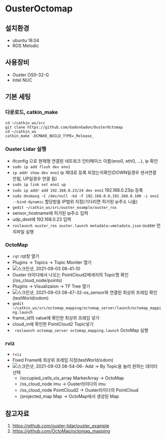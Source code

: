 
# OusterOctomap
## 설치환경
 - ubuntu 18.04
 - ROS Melodic
## 사용장비
 - Ouster OS0-32-G
 - Intel NUC

## 기본 세팅
### 다운로드, catkin_make
    cd ~/catkin_ws/src
    git clone https://github.com/GadonGadon/OusterOctomap
    cd ~/catkin_ws
    catkin_make -DCMAKE_BUILD_TYPE=_Release_
 ### Ouster Lidar 실행
 - ifconfig 으로 현재행 연결된 네트워크 인터페이스 이름(eno0, eth0, ...), ip 확인
  - `sudo ip add flush dev eno1`
  -  `ip addr show dev eno1` ip 제대로 등록 되었는지확인(DOWN일경우 센서연결 안됨, UP일경우 연결 됨)
 -  `sudo ip link set eno1 up`
  -  `sudo ip addr add 192.168.0.23/24 dev eno1` 192.168.0.23ip 등록
 - `sudo dnsmasq -C /dev/null -kd -F 192.168.0.0,192.168.0.100 -i eno1 --bind-dynamic` 할당받을 IP범위 지정(기다리면 허가된 ip주소 나옴)
  -  `gedit ~/catkin_ws/src/ouster_example/ouster_ros`
  -  sensor_hostname에 허가된 ip주소 입력
  - udp_dest에 192.168.0.23 입력 
  -  `roslaunch ouster_ros ouster.launch metadata:=metadata.json` ouster 런치파일 실행

 ### OctoMap
  -  `rqt` rqt창 열기
  -  Plugins -> Topics -> Topic Moniter 열기
  - ![스크린샷, 2021-09-03 08-41-10](https://user-images.githubusercontent.com/59405201/131929616-d74a28f0-c273-437e-b223-1f8676df3514.png)
- Ouster 라이다에서 나오는 PointCloud2메세지의 Topic명 확인(/os_cloud_node/points)
- Plugins -> Visualizaion -> TF Tree 열기
- ![스크린샷, 2021-09-03 08-47-32](https://user-images.githubusercontent.com/59405201/131929858-f834ff70-880e-4ee7-b602-b7882d2e3927.png)-os_sensor와 연결된 최상위 프레임 확인(testWorld/odom)
- `gedit ~/catkin_ws/src/octomap_mapping/octomap_server/launch/octomap_mapping.launch`
- frame_id의 value에 확인한 최상위 프레임 넣기
- cloud_in에 확인한 PointCloud2 Topic넣기
- ` roslaunch octomap_server octomap_mapping.launch` OctoMap 실행

### rviz
- `rviz`
- Fixed Frame에 최상위 프레임 지정(testWorld/odom)
- ![스크린샷, 2021-09-03 08-54-06](https://user-images.githubusercontent.com/59405201/131930356-432db18f-2dca-478e-87df-071bafa28569.png)- Add -> By Topic을 눌러 원하는 데이터 선택
	- /occupied_cells_vis_array MarkerArray -> OctoMap
	- /os_cloud_node imu -> Ouster라이다의 imu
	- /os_cloud_node PointCloud2 -> Ouster라이다의 PointCloud
	- /projected_map Map -> OctoMap에서 생성된 Map

## 참고자료
1. https://github.com/ouster-lidar/ouster_example
2. https://github.com/OctoMap/octomap_mapping



